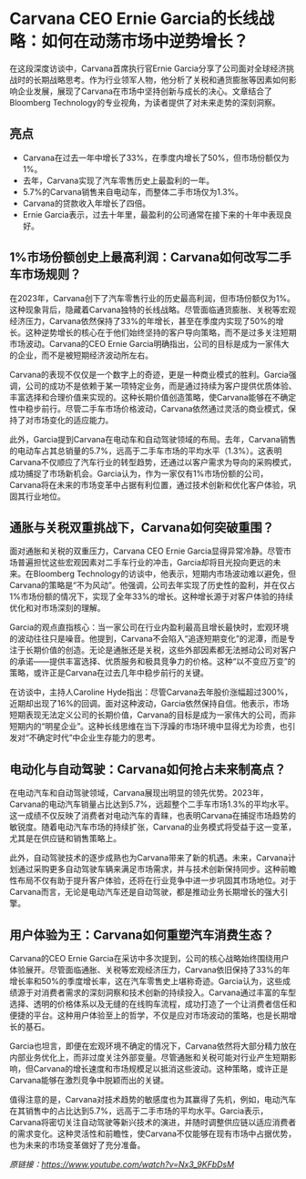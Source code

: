 # Carvana CEO Ernie Garcia的长线战略：如何在动荡市场中逆势增长？

在这段深度访谈中，Carvana首席执行官Ernie Garcia分享了公司面对全球经济挑战时的长期战略思考。作为行业领军人物，他分析了关税和通货膨胀等因素如何影响企业发展，展现了Carvana在市场中坚持创新与成长的决心。文章结合了Bloomberg Technology的专业视角，为读者提供了对未来走势的深刻洞察。

## 亮点
- Carvana在过去一年中增长了33%，在季度内增长了50%，但市场份额仅为1%。  
- 去年，Carvana实现了汽车零售历史上最盈利的一年。  
- 5.7%的Carvana销售来自电动车，而整体二手市场仅为1.3%。  
- Carvana的贷款收入年增长了四倍。  
- Ernie Garcia表示，过去十年里，最盈利的公司通常在接下来的十年中表现良好。  

## 1%市场份额创史上最高利润：Carvana如何改写二手车市场规则？
在2023年，Carvana创下了汽车零售行业的历史最高利润，但市场份额仅为1%。这种现象背后，隐藏着Carvana独特的长线战略。尽管面临通货膨胀、关税等宏观经济压力，Carvana依然保持了33%的年增长，甚至在季度内实现了50%的增长。这种逆势增长的核心在于他们始终坚持的客户导向策略，而不是过多关注短期市场波动。Carvana的CEO Ernie Garcia明确指出，公司的目标是成为一家伟大的企业，而不是被短期经济波动所左右。

Carvana的表现不仅仅是一个数字上的奇迹，更是一种商业模式的胜利。Garcia强调，公司的成功不是依赖于某一项特定业务，而是通过持续为客户提供优质体验、丰富选择和合理价值来实现的。这种长期价值创造策略，使Carvana能够在不确定性中稳步前行。尽管二手车市场价格波动，Carvana依然通过灵活的商业模式，保持了对市场变化的适应能力。

此外，Garcia提到Carvana在电动车和自动驾驶领域的布局。去年，Carvana销售的电动车占其总销量的5.7%，远高于二手车市场的平均水平（1.3%）。这表明Carvana不仅顺应了汽车行业的转型趋势，还通过以客户需求为导向的采购模式，成功捕捉了市场新机会。Garcia认为，作为一家仅有1%市场份额的公司，Carvana将在未来的市场变革中占据有利位置，通过技术创新和优化客户体验，巩固其行业地位。

## 通胀与关税双重挑战下，Carvana如何突破重围？
面对通胀和关税的双重压力，Carvana CEO Ernie Garcia显得异常冷静。尽管市场普遍担忧这些宏观因素对二手车行业的冲击，Garcia却将目光投向更远的未来。在Bloomberg Technology的访谈中，他表示，短期内市场波动难以避免，但Carvana的策略是“不为风动”。他强调，公司去年实现了历史性的盈利，并在仅占1%市场份额的情况下，实现了全年33%的增长。这种增长源于对客户体验的持续优化和对市场深刻的理解。

Garcia的观点直指核心：当一家公司在行业内盈利最高且增长最快时，宏观环境的波动往往只是噪音。他提到，Carvana不会陷入“追逐短期变化”的泥潭，而是专注于长期价值的创造。无论是通胀还是关税，这些外部因素都无法撼动公司对客户的承诺——提供丰富选择、优质服务和极具竞争力的价格。这种“以不变应万变”的策略，或许正是Carvana在过去几年中稳步前行的关键。

在访谈中，主持人Caroline Hyde指出：尽管Carvana去年股价涨幅超过300%，近期却出现了16%的回调。面对这种波动，Garcia依然保持自信。他表示，市场短期表现无法定义公司的长期价值，Carvana的目标是成为一家伟大的公司，而非短期内的“明星企业”。这种长线思维在当下浮躁的市场环境中显得尤为珍贵，也引发对“不确定时代”中企业生存能力的思考。

## 电动化与自动驾驶：Carvana如何抢占未来制高点？
在电动汽车和自动驾驶领域，Carvana展现出明显的领先优势。2023年，Carvana的电动汽车销量占比达到5.7%，远超整个二手车市场1.3%的平均水平。这一成绩不仅反映了消费者对电动汽车的青睐，也表明Carvana在捕捉市场趋势的敏锐度。随着电动汽车市场的持续扩张，Carvana的业务模式将受益于这一变革，尤其是在供应链和销售策略上。

此外，自动驾驶技术的逐步成熟也为Carvana带来了新的机遇。未来，Carvana计划通过采购更多自动驾驶车辆来满足市场需求，并与技术创新保持同步。这种前瞻性布局不仅有助于提升客户体验，还将在行业竞争中进一步巩固其市场地位。对于Carvana而言，无论是电动汽车还是自动驾驶，都是推动业务长期增长的强大引擎。

## 用户体验为王：Carvana如何重塑汽车消费生态？
Carvana的CEO Ernie Garcia在采访中多次提到，公司的核心战略始终围绕用户体验展开。尽管面临通胀、关税等宏观经济压力，Carvana依旧保持了33%的年增长率和50%的季度增长率，这在汽车零售史上堪称奇迹。Garcia认为，这些成绩源于对消费者需求的深刻洞察和技术创新的持续投入。Carvana通过丰富的车型选择、透明的价格体系以及无缝的在线购车流程，成功打造了一个让消费者信任和便捷的平台。这种用户体验至上的哲学，不仅是应对市场波动的策略，也是长期增长的基石。

Garcia也坦言，即便在宏观环境不确定的情况下，Carvana依然将大部分精力放在内部业务优化上，而非过度关注外部变量。尽管通胀和关税可能对行业产生短期影响，但Carvana的增长速度和市场规模足以抵消这些波动。这种策略，或许正是Carvana能够在激烈竞争中脱颖而出的关键。

值得注意的是，Carvana对技术趋势的敏感度也为其赢得了先机，例如，电动汽车在其销售中的占比达到5.7%，远高于二手市场的平均水平。Garcia表示，Carvana将密切关注自动驾驶等新兴技术的演进，并随时调整供应链以适应消费者的需求变化。这种灵活性和前瞻性，使Carvana不仅能够在现有市场中占据优势，也为未来的市场变革做好了充分准备。

_原链接：https://www.youtube.com/watch?v=Nx3_9KFbDsM_